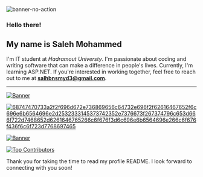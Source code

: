 ![banner-no-action](https://github.com/saleh-bin-sumida/saleh-bin-sumida/assets/84684414/11710152-86cf-4f69-808c-de25b4228448) 


### Hello there!
## My name is Saleh Mohammed
I'm IT student at *Hadramout Universty*.
I'm passionate about coding and writing software that can
make a difference in people's lives.
Currently, I'm learning ASP.NET.
If you're interested in working together,
 feel free to reach out to me at **salhbnsmyd3@gmail.com**.
 
 ---------------------------------------------------------------------


[![Banner](https://github.com/saleh-bin-sumida/saleh-bin-sumida/assets/84684414/3c04d405-93cb-4e89-a975-6073e3f2cda3)](https://drive.google.com/file/d/1hUtvZgPVOEDdtd99wj_XUiIjEsul9Xbx/view?usp=drivesdk)

 

[![68747470733a2f2f696d672e736869656c64732e696f2f62616467652f6c696e6b6564696e2d2532333145373742352e7376673f267374796c653d666f722d7468652d6261646765266c6f676f3d6c696e6b6564696e266c6f676f436f6c6f723d7768697465](https://github.com/saleh-bin-sumida/saleh-bin-sumida/assets/84684414/93e836d0-8fd9-42e8-9b40-ecaabf3fdceb)](https://www.linkedin.com/in/saleh-mohammd)


[![Banner](https://cdn.icon-icons.com/icons2/2530/PNG/512/leetcode_button_icon_151892.png)](https://leetcode.com/salehmohammed)  



[![Top Contributors](https://github-readme-stats.vercel.app/api?username=saleh-bin-sumida&repo=saleh-bin-sumida)]([https://github.com/anuraghazra/github-readme-stats](https://user-badge.committers.top/yemen/saleh-bin-sumida))



Thank you for taking the time to read my profile README. I look forward to connecting with you soon!


